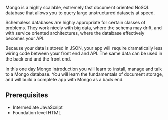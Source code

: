
Mongo is a highly scalable, extremely fast document oriented NoSQL database that allows you to query large unstructured datasets at speed.

Schemaless databases are highly appropriate for certain classes of problems. They work nicely with big data, where the schema may drift, and with service oriented architectures, where the database effectively becomes your API.

Because your data is stored in JSON, your app will require dramatically less wiring code between your front end and API. The same data can be used in the back end and the front end.

In this one day Mongo introduction you will learn to install, manage and talk to a Mongo database. You will learn the fundamentals of document storage, and will build a complete app with Mongo as a back end.

## Prerequisites

* Intermediate JavaScript
* Foundation level HTML

